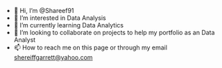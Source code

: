 - 👋 Hi, I’m @Shareef91
- 👀 I’m interested in Data Analysis
- 🌱 I’m currently learning Data Analytics
- 💞️ I’m looking to collaborate on projects to help my portfolio as an Data Analyst
- 📫 How to reach me on this page or through my email shereiffgarrett@yahoo.com

<!---
Shareef91/Shareef91 is a ✨ special ✨ repository because its `README.md` (this file) appears on your GitHub profile.
You can click the Preview link to take a look at your changes.
--->
